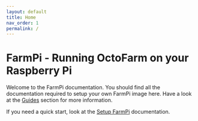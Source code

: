 ```yaml
---
layout: default
title: Home
nav_order: 1
permalink: /
---
```


# FarmPi - Running OctoFarm on your Raspberry Pi

Welcome to the FarmPi documentation. You should find all the documentation required to setup your own FarmPi image here. Have a look at the [Guides](guides) section for more information.

If you need a quick start, look at the [Setup FarmPi](guides/setup.md) documentation.
